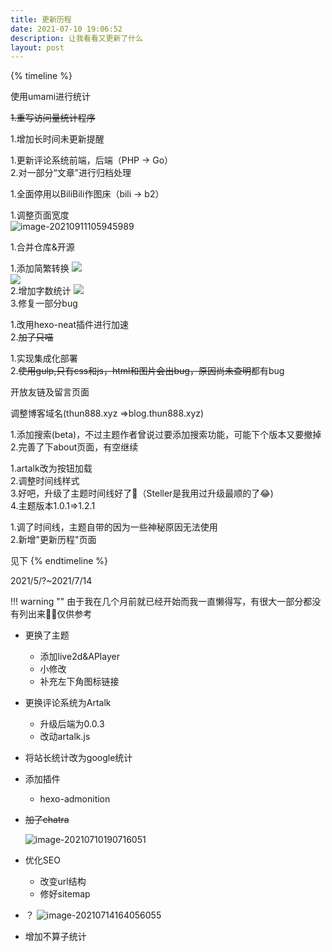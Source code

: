 ```yaml
---
title: 更新历程
date: 2021-07-10 19:06:52
description: 让我看看又更新了什么
layout: post
---
```


{% timeline %}
<!-- node 2022/6/09 -->
使用umami进行统计
<!-- node 2022/1/1 -->
~~1.重写访问量统计程序~~
<!-- node 11/26 -->
1.增加长时间未更新提醒
<!-- node 10/29 -->
1.更新评论系统前端，后端（PHP -> Go）<br>2.对一部分“文章”进行归档处理

<!-- node 9/19 -->
1.全面停用以BiliBili作图床（bili -> b2）

<!-- node 9/11 -->
1.调整页面宽度<br>![image-20210911105945989](https://asstes.thun888.xyz/file/pic-bed/2021/09/d4c4fe0a9738db2849de1090af4d8b06.png)

<!-- node 9/10 -->
1.合并仓库&开源
<!-- node 8/08 -->
1.添加简繁转换
![](https://asstes.thun888.xyz/file/pic-bed/2021/09/e9f34601035b8e673b92013e8a53e7b7.webp)<br>![](https://asstes.thun888.xyz/file/pic-bed/2021/09/4bef4d0bfd5f4e9fe31c53343ff97557.webp)<br>2.增加字数统计
![](https://asstes.thun888.xyz/file/pic-bed/2021/09/3fe3f01a855a2f480b9ca64af04e46cc.webp)<br>
3.修复一部分bug
<!-- node 8/01 -->
1.改用hexo-neat插件进行加速<br>2.~~加了只喵~~
<!-- node 7/30 -->
1.实现集成化部署<br>2.~~使用gulp,只有css和js，html和图片会出bug，原因尚未查明~~都有bug
<!-- node 7/29 -->
开放友链及留言页面
<!-- node 7/28 -->
调整博客域名(thun888.xyz =>blog.thun888.xyz)
<!-- node 7/20 -->
1.添加搜索(beta)，不过主题作者曾说过要添加搜索功能，可能下个版本又要撤掉<br>2.完善了下about页面，有空继续
<!-- node 7/18 -->
1.artalk改为按钮加载<br>2.调整时间线样式<br>3.好吧，升级了主题时间线好了👀（Steller是我用过升级最顺的了😂)<br>4.主题版本1.0.1=>1.2.1
<!-- node 7/17 -->
1.调了时间线，主题自带的因为一些神秘原因无法使用<br>2.新增"更新历程"页面
<!-- node 2021/5/?~2021/7/14 -->
见下
{% endtimeline %}

2021/5/?~2021/7/14

!!!  warning ""
    由于我在几个月前就已经开始而我一直懒得写，有很大一部分都没有列出来🤦‍♀️仅供参考<br>



- 更换了主题
  - 添加live2d&APlayer
  - 小修改
  - 补充左下角图标链接
- 更换评论系统为Artalk
  - 升级后端为0.0.3
  - 改动artalk.js
- 将站长统计改为google统计
- 添加插件
  - hexo-admonition

- ~~加了chatra~~

  ![image-20210710190716051](https://raw.thun888.xyz/thun888/tuku/master/img/image-20210710190716051.png)

- 优化SEO
  - 改变url结构
  - 修好sitemap

- ？
![image-20210714164056055](https://raw.thun888.xyz/thun888/tuku/master/img/image-20210714164056055.png)

- 增加不算子统计
